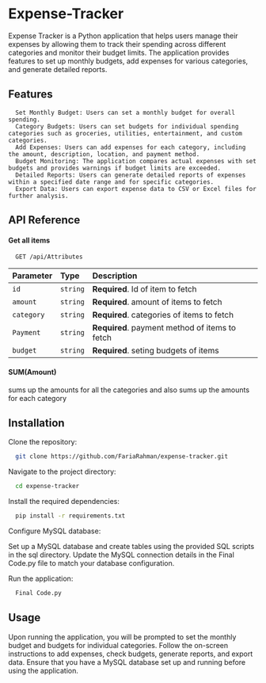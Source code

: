 # Expense-Tracker
Expense Tracker is a Python application that helps users manage their expenses by allowing them to track their spending across different categories and monitor their budget limits. The application provides features to set up monthly budgets, add expenses for various categories, and generate detailed reports.


## Features

```http
  Set Monthly Budget: Users can set a monthly budget for overall spending.
  Category Budgets: Users can set budgets for individual spending categories such as groceries, utilities, entertainment, and custom categories.
  Add Expenses: Users can add expenses for each category, including the amount, description, location, and payment method.
  Budget Monitoring: The application compares actual expenses with set budgets and provides warnings if budget limits are exceeded.
  Detailed Reports: Users can generate detailed reports of expenses within a specified date range and for specific categories.
  Export Data: Users can export expense data to CSV or Excel files for further analysis.
```

## API Reference

#### Get all items


```http
  GET /api/Attributes
```

| Parameter | Type     | Description                       |
| :-------- | :------- | :-------------------------------- |
| `id`      | `string` | **Required**. Id of item to fetch |
| `amount`      | `string` | **Required**. amount of items to fetch |
| `category`      | `string` | **Required**. categories of items to fetch |
| `Payment`      | `string` | **Required**. payment method of items to fetch |
| `budget`      | `string` | **Required**. seting budgets of items |

#### SUM(Amount)

sums up the amounts for all the categories and also sums up the amounts for each category

## Installation

Clone the repository:

```bash
  git clone https://github.com/FariaRahman/expense-tracker.git

```
Navigate to the project directory: 

```bash
  cd expense-tracker

```
Install the required dependencies:

```bash
  pip install -r requirements.txt

```
Configure MySQL database:

Set up a MySQL database and create tables using the provided SQL scripts in the sql directory.
Update the MySQL connection details in the Final Code.py file to match your database configuration.

Run the application:

```bash
  Final Code.py

```
## Usage

Upon running the application, you will be prompted to set the monthly budget and budgets for individual categories.
Follow the on-screen instructions to add expenses, check budgets, generate reports, and export data.
Ensure that you have a MySQL database set up and running before using the application.
